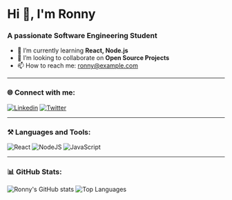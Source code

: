 # Hi 👋, I'm Ronny
### A passionate Software Engineering Student

- 🌱 I’m currently learning **React, Node.js**
- 👯 I’m looking to collaborate on **Open Source Projects**
- 📫 How to reach me: ronny@example.com

---

### 🌐 Connect with me:
[![Linkedin](https://img.shields.io/badge/LinkedIn-blue?style=for-the-badge&logo=linkedin)](https://linkedin.com/in/yourprofile)
[![Twitter](https://img.shields.io/badge/Twitter-black?style=for-the-badge&logo=twitter)](https://twitter.com/yourprofile)

---

### ⚒️ Languages and Tools:
![React](https://img.shields.io/badge/-React-61DAFB?logo=react&logoColor=black&style=for-the-badge)
![NodeJS](https://img.shields.io/badge/-Node.js-43853D?logo=node.js&logoColor=white&style=for-the-badge)
![JavaScript](https://img.shields.io/badge/-JavaScript-F7DF1E?logo=javascript&logoColor=black&style=for-the-badge)

---

### 📊 GitHub Stats:
![Ronny's GitHub stats](https://github-readme-stats.vercel.app/api?username=ronny123&show_icons=true&theme=dark)
![Top Languages](https://github-readme-stats.vercel.app/api/top-langs/?username=ronny123&layout=compact&theme=dark)

